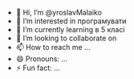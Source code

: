 - 👋 Hi, I’m @yroslavMalaiko
- 👀 I’m interested in програмувати
- 🌱 I’m currently learning в 5 класі
- 💞️ I’m looking to collaborate on 
- 📫 How to reach me ...
- 😄 Pronouns: ...
- ⚡ Fun fact: ...

<!---
yroslavMalaiko/yroslavMalaiko is a ✨ special ✨ repository because its `README.md` (this file) appears on your GitHub profile.
You can click the Preview link to take a look at your changes.
--->
